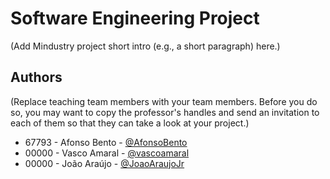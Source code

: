 # Software Engineering Project

(Add Mindustry project short intro (e.g., a short paragraph) here.)

## Authors
(Replace teaching team members with your team members. Before you do so, you may want to copy the professor's handles and send an invitation to each of them so that they can take a look at your project.)
- 67793 - Afonso Bento - [@AfonsoBento]((https://github.com/avbento67793))
- 00000 - Vasco Amaral - [@vascoamaral](https://github.com/vascoamaral)
- 00000 - João Araújo - [@JoaoAraujoJr](https://github.com/JoaoAraujoJr)
